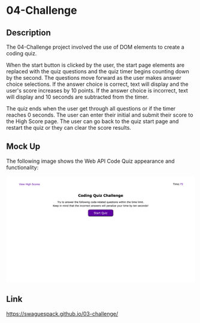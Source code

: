 # 04-Challenge

## Description

The 04-Challenge project involved the use of DOM elements to create a coding quiz.

When the start button is clicked by the user, the start page elements are replaced with the quiz questions and the quiz timer begins counting down by the second. The questions move forward as the user makes answer choice selections. If the answer choice is correct, text will display and the user's score increases by 10 points. If the answer choice is incorrect, text will display and 10 seconds are subtracted from the timer.

The quiz ends when the user get through all questions or if the timer reaches 0 seconds. The user can enter their initial and submit their score to the High Score page. The user can go back to the quiz start page and restart the quiz or they can clear the score results.


## Mock Up

The following image shows the Web API Code Quiz appearance and functionality:

![The Code Quiz inclides a button that starts the quiz and timer and a button to view high scores](./Assets/webAPI_codeQuiz.png)


## Link

https://swaguespack.github.io/03-challenge/